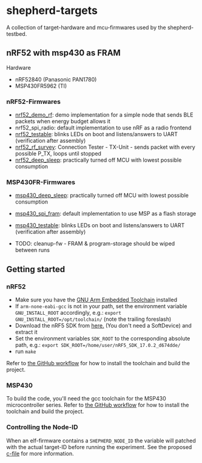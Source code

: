 # shepherd-targets

A collection of target-hardware and mcu-firmwares used by the shepherd-testbed.

## nRF52 with msp430 as FRAM

Hardware

- nRF52840 (Panasonic PAN1780)
- MSP430FR5962 (TI)


### nRF52-Firmwares

- [nrf52_demo_rf](/nrf52_demo_rf): demo implementation for a simple node that sends BLE packets when energy budget allows it
- nrf52_spi_radio: default implementation to use nRF as a radio frontend
- [nrf52_testable](/nrf52_testable): blinks LEDs on boot and listens/answers to UART (verification after assembly)
- [nrf52_rf_survey](/nrf52_rf_survey): Connection Tester - TX-Unit - sends packet with every possible P_TX, loops until stopped
- [nrf52_deep_sleep](/nrf52_deep_sleep): practically turned off MCU with lowest possible consumption

### MSP430FR-Firmwares

- [msp430_deep_sleep](/msp430_deep_sleep): practically turned off MCU with lowest possible consumption
- [msp430_spi_fram](/msp430_spi_fram): default implementation to use MSP as a flash storage
- [msp430_testable](/msp430_testable): blinks LEDs on boot and listens/answers to UART (verification after assembly)

- TODO: cleanup-fw - FRAM & program-storage should be wiped between runs

## Getting started

### nRF52

- Make sure you have the [GNU Arm Embedded Toolchain](https://developer.arm.com/tools-and-software/open-source-software/developer-tools/gnu-toolchain/gnu-rm/downloads) installed
- If `arm-none-eabi-gcc` is not in your path, set the environment variable `GNU_INSTALL_ROOT` accordingly, e.g.: `export GNU_INSTALL_ROOT=/opt/toolchain/` (note the trailing foreslash)
- Download the nRF5 SDK from [here.](https://www.nordicsemi.com/Software-and-tools/Software/nRF5-SDK/Download "here.") (You don't need a SoftDevice) and extract it
- Set the environment variables `SDK_ROOT` to the corresponding absolute path, e.g.: `export SDK_ROOT=/home/user/nRF5_SDK_17.0.2_d674dde/`
- run `make`

Refer to [the GitHub workflow](../.github/workflows/build_nrf.yml) for how to install the toolchain and build the project.

### MSP430

To build the code, you'll need the gcc toolchain for the MSP430 microcontroller series. Refer to [the GitHub workflow](../.github/workflows/build_msp.yml) for how to install the toolchain and build the project.

### Controlling the Node-ID

When an elf-firmware contains a ``SHEPHERD_NODE_ID`` the variable will patched with the actual target-ID before running the experiment. See the proposed [c-file](/nrf52_demo_rf/src/shepherd_node_id.c) for more information.
